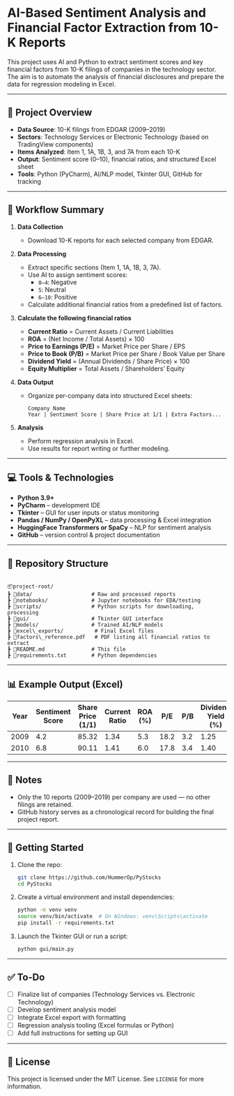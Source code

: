 ﻿# AI-Based Sentiment Analysis and Financial Factor Extraction from 10-K Reports

This project uses AI and Python to extract sentiment scores and key financial factors from 10-K filings of companies in the technology sector. The aim is to automate the analysis of financial disclosures and prepare the data for regression modeling in Excel.

---

## 📌 Project Overview

- **Data Source**: 10-K filings from EDGAR (2009–2019)
- **Sectors**: Technology Services or Electronic Technology (based on TradingView components)
- **Items Analyzed**: Item 1, 1A, 1B, 3, and 7A from each 10-K
- **Output**: Sentiment score (0–10), financial ratios, and structured Excel sheet
- **Tools**: Python (PyCharm), AI/NLP model, Tkinter GUI, GitHub for tracking

---

## 🔄 Workflow Summary

1. **Data Collection**
   - Download 10-K reports for each selected company from EDGAR.
2. **Data Processing**
   - Extract specific sections (Item 1, 1A, 1B, 3, 7A).
   - Use AI to assign sentiment scores:
     - `0–4`: Negative  
     - `5`: Neutral  
     - `6–10`: Positive
   - Calculate additional financial ratios from a predefined list of factors.
3. **Calculate the following financial ratios**
     - **Current Ratio** = Current Assets / Current Liabilities
     - **ROA** = (Net Income / Total Assets) × 100
     - **Price to Earnings (P/E)** = Market Price per Share / EPS
     - **Price to Book (P/B)** = Market Price per Share / Book Value per Share
     - **Dividend Yield** = (Annual Dividends / Share Price) × 100
     - **Equity Multiplier** = Total Assets / Shareholders’ Equity
4. **Data Output**
   - Organize per-company data into structured Excel sheets:
     ```
     Company Name
     Year | Sentiment Score | Share Price at 1/1 | Extra Factors...
     ```

5. **Analysis**
   - Perform regression analysis in Excel.
   - Use results for report writing or further modeling.

---

## 💻 Tools & Technologies

- **Python 3.9+**
- **PyCharm** – development IDE
- **Tkinter** – GUI for user inputs or status monitoring
- **Pandas / NumPy / OpenPyXL** – data processing & Excel integration
- **HuggingFace Transformers or SpaCy** – NLP for sentiment analysis
- **GitHub** – version control & project documentation

---

## 📁 Repository Structure

````

📦project-root/
┣ 📂data/                   # Raw and processed reports
┣ 📂notebooks/              # Jupyter notebooks for EDA/testing
┣ 📂scripts/                # Python scripts for downloading, processing
┣ 📂gui/                    # Tkinter GUI interface
┣ 📂models/                 # Trained AI/NLP models
┣ 📂excel\_exports/          # Final Excel files
┣ 📄factors\_reference.pdf   # PDF listing all financial ratios to extract
┣ 📄README.md               # This file
┣ 📄requirements.txt        # Python dependencies

````

---

## 📊 Example Output (Excel)

| Year | Sentiment Score | Share Price (1/1) | Current Ratio | ROA (%) | P/E | P/B | Dividend Yield (%) | Equity Multiplier |
|------|------------------|-------------------|---------------|---------|-----|-----|---------------------|--------------------|
| 2009 | 4.2              | 85.32             | 1.34          | 5.3     | 18.2| 3.2 | 1.25                | 2.1                |
| 2010 | 6.8              | 90.11             | 1.41          | 6.0     | 17.8| 3.4 | 1.40                | 2.0                |

---

## 🧠 Notes

- Only the 10 reports (2009–2019) per company are used — no other filings are retained.
- GitHub history serves as a chronological record for building the final project report.

---

## 🚀 Getting Started

1. Clone the repo:
   ```bash
   git clone https://github.com/HummerOp/PyStocks
   cd PyStocks

2. Create a virtual environment and install dependencies:

   ```bash
   python -m venv venv
   source venv/bin/activate  # On Windows: venv\Scripts\activate
   pip install -r requirements.txt
   ```

3. Launch the Tkinter GUI or run a script:

   ```bash
   python gui/main.py
   ```

---

## ✅ To-Do

* [ ] Finalize list of companies (Technology Services vs. Electronic Technology)
* [ ] Develop sentiment analysis model
* [ ] Integrate Excel export with formatting
* [ ] Regression analysis tooling (Excel formulas or Python)
* [ ] Add full instructions for setting up GUI

---

## 📄 License

This project is licensed under the MIT License. See `LICENSE` for more information.
